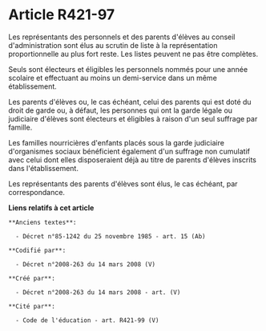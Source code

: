 # Article R421-97

Les représentants des personnels et des parents d'élèves au conseil d'administration sont élus au scrutin de liste à la
représentation proportionnelle au plus fort reste. Les listes peuvent ne pas être complètes.

Seuls sont électeurs et éligibles les personnels nommés pour une année scolaire et effectuant au moins un demi-service dans
un même établissement.

Les parents d'élèves ou, le cas échéant, celui des parents qui est doté du droit de garde ou, à défaut, les personnes qui ont
la garde légale ou judiciaire d'élèves sont électeurs et éligibles à raison d'un seul suffrage par famille.

Les familles nourricières d'enfants placés sous la garde judiciaire d'organismes sociaux bénéficient également d'un suffrage
non cumulatif avec celui dont elles disposeraient déjà au titre de parents d'élèves inscrits dans l'établissement.

Les représentants des parents d'élèves sont élus, le cas échéant, par correspondance.

**Liens relatifs à cet article**

	**Anciens textes**:

	  - Décret n°85-1242 du 25 novembre 1985 - art. 15 (Ab)

	**Codifié par**:

	  - Décret n°2008-263 du 14 mars 2008 (V)

	**Créé par**:

	  - Décret n°2008-263 du 14 mars 2008 - art. (V)

	**Cité par**:

	  - Code de l'éducation - art. R421-99 (V)
